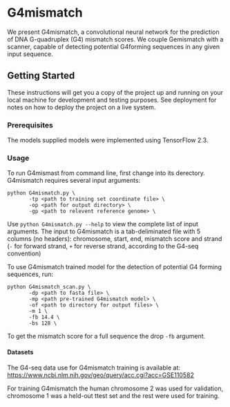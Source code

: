 # G4mismatch

We present G4mismatch, a convolutional neural network for the prediction of DNA G-quadruplex (G4) mismatch scores. We couple Gemismatch with a scanner, capable of detecting potential G4forming sequences in any given input sequence.

## Getting Started

These instructions will get you a copy of the project up and running on your local machine for development and testing purposes. See deployment for notes on how to deploy the project on a live system.

### Prerequisites

The models supplied models were implemented using TensorFlow 2.3.

### Usage

To run G4mismast from command line, first change into its derectory.
G4mismatch requires several input arguments:
```
python G4mismatch.py \
       -tp <path to training set coordinate file> \
       -op <path for output directory> \
       -gp <path to relevent reference genome> \
```
Use `python G4mismatch.py --help` to view the complete list of input arguments.
The input to G4mismatch is a tab-deliminated file with 5 columns (no headers): chromosome, start, end, mismatch score and strand (`-` for forward strand, `+` for reverse strand, according to the G4-seq convention)

To use G4mismatch trained model for the detection of potential G4 forming sequences, run:
```
python G4mismatch_scan.py \
       -dp <path to fasta file> \
       -mp <path pre-trained G4mismatch model> \
       -of <path to directory for output files> \
       -m 1 \
       -fb 14.4 \
       -bs 128 \
```
To get the mismatch score for a full sequence the drop `-fb` argument.

<!--
#### Arguments
| Argument | Short hand | Description|
| ------------- | ------------- | -------------- |
| --g4mm_model | -gm | Denotes the G4mismatch method you would like to explore: <br> <li>`WG` - for whole genome models </li> <br> <li>`PQ` - for PQ models</li> |
| --use | -u |Denotes your use:<br> <li>`train` - for training a new model </li> <br> <li>`test` - for testing data with existing models</li> <br> <li>`cv` - k-fold cross validation (available for `PQ`) </li> |
| --input | -i  | Path to the input file you want to process. <br> `WG` accepts bed files with an additional fifth binary column, where 0 indicates forward strand and 1 is the forward strand, and fasta files.<br>`PQ` accepts csv files generated with `prepPQ.py` (coming soon). The pq_sample folder contains csv files with of PQs with 50nt flanks on each side generated from the G4-seq dataset.|
| --model_feat | -mf  | G4mismatch-PQ, has several stuctures, that differ from each othe in the way they accept the input. This argument denotes whis of these models you would like to explore.<br> <li>`base` - raw input sequence with concatinated flanks on each side. </li> <br> <li>`split` - the sequence and its flanks are used as separate inputs to the model</li> <br> <li>`split_numloop` - `split` input with an additional integer indicating the number of loops</li><br> <li>`split_looplen` - `split` input with an additional vector length of each loop</li>|
| --stabilizer | -s |Denotes one of two stabilizers used to generate the data G4mismatch midels were trained on:<br> <li>`K` </li> <br> <li>`PDS`</li><br>Default choice is `K` .|
| --flank | -f |Denotes the length of the flanks on each side of the processed sequence. Originally the G4mismatch models were trained with flank sizes of 0, 50, 100 and 150, but you're free to choose any size you prefer. Note that existing models can not process sequences larger then their original input size, these sequences will be dropped. Smaller sequences will be padded with zeros.<br> Default value is 100|
| --genome_path | -g |If a bed file is provided, G4mismatch requires a path to the genome assembly in order to extract the sequences. Note that Gemismatch requires that all the chromosomes will be in the same fasta file, where each chromosome begins with the header: `>chr<chromosome name>`.|
| --epochs | -e |Number of training epochs. Default value is 50.|
| --batch_size | -bs |Size of training batch.|
| --use_generator | -ug |Boolean indicating if a generator is to be used for training whole-genome models. Reccomended for very large datasets and available only for bed input. Default is set to False|
| --workers | -w |Maximum number of processes to spin when the generator is used.|
| --queue | -q |Maximum queue size when genrator is used.|
| --scores | -sc |Path to sequence scores, required for fasta input in train mode. For each sequence in the fasta file, this file should contain one value per line.|
| --othe_model | -om | Path to a trained model for test mode. Proved this argument if you wish to use a model defferent from the ones already provided.|
| --fold_num | -fn | Number of folds to be processed in k-folds cross-validation.|
| --get_history | -gh | If you wish to obtain the training history, provide a path to the destination folder. The file will be saved there under `history.pkl`.|
| --get_cv_preds | -gcp | If you wish to obtain the predictions made for each fold in the cross-validation mode, provide a path to the destination folder. The files will be saved there under `pq_scores_<fold number>.pkl`.|

-->

#### Datasets

The G4-seq data use for G4mismatch training is available at: https://www.ncbi.nlm.nih.gov/geo/query/acc.cgi?acc=GSE110582

For training G4mismatch the human chromosome 2 was used for validation, chromosome 1 was a held-out ttest set and the rest were used for training.

<!--
| Argument | Short hand | Description|
| ------------- | ------------- | -------------- |
| --input | -i  | Path to the input file you want to process. Your input file may be a bed file with chrom, chromStart and chromEnd columns and an optional strand and (required for testing and cross validation) score column, or you may provide a fasta file with the sequences.|
| --generate | -g  | If set to `True` (default) the code file look for all the PQ sequences in the desired genome assemble, otherwise the code will generate just process the input sequences.|
| --flank | -f |Denotes the length of the flanks on each side of the processed sequence. Originally the G4mismatch models were trained with flank sizes of 0, 50, 100 and 150, but you're free to choose any size you prefer. Note that existing models can not process sequences larger then their original input size, these sequences will be dropped. Smaller sequences will be padded with zeros.<br> Default value is 50.|
| --regular_expression | -r |Denotes the regular expression representing the PQ sequences.<br> Default value is `(G{3,}[ACGTN]{1,12}){3,}G{3,}`.|
| --filter_flanks | -ff |If set to `True` (default) samples containing PQs in the flanking sequences will be filtered out. |
| --genome_path | -gen |Path to the desired genome assembly file. Required for working with bed files. Note that `prepPQ.py` requires that for all the chromosomes to be concentrated in one fasta file, where each chromosome begins with the header: `>chr<chromosome name>`.|
| --number_of_jobs | -nj | Number of parallel threads executing PQ search. Default is set to 1.|
| --output_file | -o  | Name of the output file.|
| --scores | -sc |Path to sequence scores for fasta input. For each sequence in the fasta file, this file should contain one value per line.|

-->
<!--
### Break down into end to end tests

Explain what these tests test and why

```
Give an example
```

### And coding style tests

Explain what these tests test and why

```
Give an example
```

## Deployment

Add additional notes about how to deploy this on a live system

## Built With

* [Dropwizard](http://www.dropwizard.io/1.0.2/docs/) - The web framework used
* [Maven](https://maven.apache.org/) - Dependency Management
* [ROME](https://rometools.github.io/rome/) - Used to generate RSS Feeds

## Contributing

Please read [CONTRIBUTING.md](https://gist.github.com/PurpleBooth/b24679402957c63ec426) for details on our code of conduct, and the process for submitting pull requests to us.

## Versioning

We use [SemVer](http://semver.org/) for versioning. For the versions available, see the [tags on this repository](https://github.com/your/project/tags). 

## Authors

* **Billie Thompson** - *Initial work* - [PurpleBooth](https://github.com/PurpleBooth)

See also the list of [contributors](https://github.com/your/project/contributors) who participated in this project.

## License

This project is licensed under the MIT License - see the [LICENSE.md](LICENSE.md) file for details

## Acknowledgments

* Hat tip to anyone whose code was used
* Inspiration
* etc
-->
